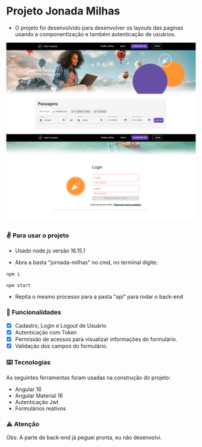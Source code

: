 # Projeto Jonada Milhas

- O projeto foi desenvolvido para desenvolver os layouts das paginas usando a componentização e também autenticação de usuários.

<img src="jornada-milhas/src/assets/projeto1.png"/>
<br>
<img src="jornada-milhas/src/assets/projeto2.png"/>

### ✌️ Para usar o projeto
- Usado node.js versão 16.15.1

* Abra a basta "jornada-milhas" no cmd, no terminal digite: 

~~~npm
npm i
~~~

~~~npm
npm start
~~~

* Repita o mesmo processo para a pasta "api" para rodar o back-end

### 📌 Funcionalidades

- [x] Cadastro, Login e Logout de Usuário
- [x] Autenticação com Token
- [x] Permissão de acessos para visualizar informações do formulário.
- [x] Validação dos campos do formulário.

### ⌨️ Tecnologias

As seguintes ferramentas foram usadas na construção do projeto:

- Angular 16
- Angular Material 16
- Autenticação Jwt
- Formulários reativos

### ⚠️ Atenção
Obs: A parte de back-end já peguei pronta, eu não desenvolvi.
